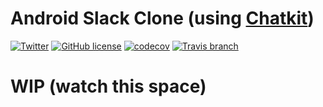 # Android Slack Clone (using [Chatkit](http://github.com/pusher/chatkit-android))

[![Twitter](https://img.shields.io/badge/twitter-@Pusher-blue.svg?style=flat)](http://twitter.com/Pusher)
[![GitHub license](https://img.shields.io/badge/license-MIT-lightgrey.svg)](https://raw.githubusercontent.com/pusher/android-slack-clone/master/LICENSE)
[![codecov](https://codecov.io/gh/pusher/pusher-platform-android/branch/master/graph/badge.svg)](https://codecov.io/gh/pusher/android-slack-clone)
[![Travis branch](https://img.shields.io/travis/pusher/pusher-platform-android/master.svg)](https://travis-ci.org/pusher/android-slack-clone)


# WIP (watch this space)
